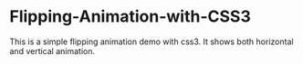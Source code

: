 Flipping-Animation-with-CSS3
============================

This is a simple flipping animation demo with css3. It shows both horizontal and vertical animation.
